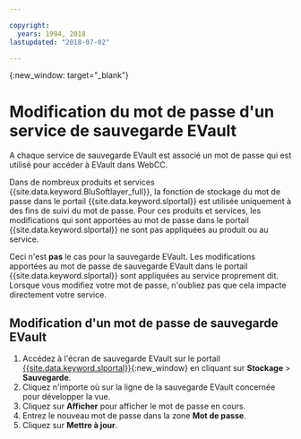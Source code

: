 ```yaml
---

copyright:
  years: 1994, 2018
lastupdated: "2018-07-02"

---
```

{:new_window: target="_blank"}

# Modification du mot de passe d'un service de sauvegarde EVault

A chaque service de sauvegarde EVault est associé un mot de passe qui est utilisé pour accéder à EVault dans WebCC. 

Dans de nombreux produits et services {{site.data.keyword.BluSoftlayer_full}}, la fonction de stockage du mot de passe dans le portail {{site.data.keyword.slportal}} est utilisée uniquement à des fins de suivi du mot de passe. Pour ces produits et services, les modifications qui sont apportées au mot de passe dans le portail {{site.data.keyword.slportal}} ne sont pas appliquées au produit ou au service. 

Ceci n'est **pas** le cas pour la sauvegarde EVault. Les modifications apportées au mot de passe de sauvegarde EVault dans le portail {{site.data.keyword.slportal}} sont appliquées au service proprement dit. Lorsque vous modifiez votre mot de passe, n'oubliez pas que cela impacte directement votre service.

## Modification d'un mot de passe de sauvegarde EVault

1. Accédez à l'écran de sauvegarde EVault sur le portail [{{site.data.keyword.slportal}}](https://control.softlayer.com/){:new_window} en cliquant sur **Stockage** > **Sauvegarde**.
2. Cliquez n'importe où sur la ligne de la sauvegarde EVault concernée pour développer la vue.
3. Cliquez sur **Afficher** pour afficher le mot de passe en cours.
4. Entrez le nouveau mot de passe dans la zone **Mot de passe**.
5. Cliquez sur **Mettre à jour**.
